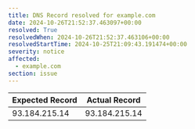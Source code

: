 ```yaml
---
title: DNS Record resolved for example.com
date: 2024-10-26T21:52:37.463097+00:00
resolved: True
resolvedWhen: 2024-10-26T21:52:37.463106+00:00
resolvedStartTime: 2024-10-25T21:09:43.191474+00:00
severity: notice
affected:
  - example.com
section: issue
---
```


| Expected Record  | Actual Record  |
|------------------|----------------|
| 93.184.215.14 | 93.184.215.14 |
